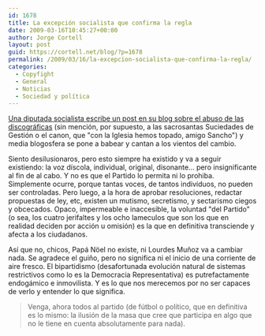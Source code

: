 ```yaml
---
id: 1678
title: La excepción socialista que confirma la regla
date: 2009-03-16T10:45:27+00:00
author: Jorge Cortell
layout: post
guid: https://cortell.net/blog/?p=1678
permalink: /2009/03/16/la-excepcion-socialista-que-confirma-la-regla/
categories:
  - Copyfight
  - General
  - Noticias
  - Sociedad y polí­tica
---
```

<a title="https://blogs.periodistadigital.com/ciudadaniaypolitica.php/2009/03/13/derechos-de-autor-artistas-internet-opor" href="https://blogs.periodistadigital.com/ciudadaniaypolitica.php/2009/03/13/derechos-de-autor-artistas-internet-opor" target="_blank">Una diputada socialista escribe un post en su blog sobre el abuso de las discográficas</a> (sin mención, por supuesto, a las sacrosantas Suciedades de Gestión o el canon, que "con la Iglesia hemos topado, amigo Sancho") y media blogosfera se pone a babear y cantan a los vientos del cambio.

Siento desilusionaros, pero esto siempre ha existido y va a seguir existiendo: la voz díscola, individual, original, disonante... pero insignificante al fin de al cabo. Y no es que el Partido lo permita ni lo prohiba. Simplemente ocurre, porque tantas voces, de tantos indivíduos, no pueden ser controladas. Pero luego, a la hora de aprobar resoluciones, redactar propuestas de ley, etc, existen un mutismo, secretismo, y sectarismo ciegos y obcecados. Opaco, impermeable e inaccesible, la voluntad "del Partido" (o sea, los cuatro jerifaltes y los ocho lameculos que son los que en realidad deciden por acción u omisión) es la que en definitiva transciende y afecta a los ciudadanos.

Así que no, chicos, Papá Nöel no existe, ni Lourdes Muñoz va a cambiar nada. Se agradece el guiño, pero no significa ni el inicio de una corriente de aire fresco. El bipartidismo (desafortunada evolución natural de sistemas restrictivos como lo es la Democracia Representativa) es putrefactamente endogámico e inmovilista. Y es lo que nos merecemos por no ser capaces de verlo y entender lo que significa.

> Venga, ahora todos al partido (de fútbol o político, que en definitiva es lo mismo: la ilusión de la masa que cree que participa en algo que no le tiene en cuenta absolutamente para nada).